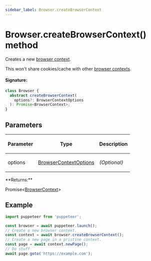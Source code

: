 ```yaml
---
sidebar_label: Browser.createBrowserContext
---
```


# Browser.createBrowserContext() method

Creates a new [browser context](./puppeteer.browsercontext.md).

This won't share cookies/cache with other [browser contexts](./puppeteer.browsercontext.md).

#### Signature:

```typescript
class Browser {
  abstract createBrowserContext(
    options?: BrowserContextOptions
  ): Promise<BrowserContext>;
}
```

## Parameters

<table><thead><tr><th>

Parameter

</th><th>

Type

</th><th>

Description

</th></tr></thead>
<tbody><tr><td>

options

</td><td>

[BrowserContextOptions](./puppeteer.browsercontextoptions.md)

</td><td>

_(Optional)_

</td></tr>
</tbody></table>
**Returns:**

Promise&lt;[BrowserContext](./puppeteer.browsercontext.md)&gt;

## Example

```ts
import puppeteer from 'puppeteer';

const browser = await puppeteer.launch();
// Create a new browser context.
const context = await browser.createBrowserContext();
// Create a new page in a pristine context.
const page = await context.newPage();
// Do stuff
await page.goto('https://example.com');
```
